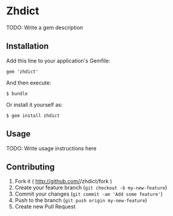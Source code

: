 # Zhdict

TODO: Write a gem description

## Installation

Add this line to your application's Gemfile:

    gem 'zhdict'

And then execute:

    $ bundle

Or install it yourself as:

    $ gem install zhdict

## Usage

TODO: Write usage instructions here

## Contributing

1. Fork it ( http://github.com/<my-github-username>/zhdict/fork )
2. Create your feature branch (`git checkout -b my-new-feature`)
3. Commit your changes (`git commit -am 'Add some feature'`)
4. Push to the branch (`git push origin my-new-feature`)
5. Create new Pull Request

